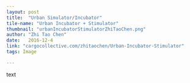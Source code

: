 ```yaml
---
layout: post
title:  "Urban Simulator/Incubator"
tile-name: "Urban Incubator + Stimulator"
thumbnail: "urbanIncubatorStimulatorZhiTaoChen.png"
author: "Zhi Tao Chen"
date:   2016-12-4
link: "cargocollective.com/zhitaochen/Urban-Incubator-Stimulator"
tags: Image

---
```


text